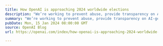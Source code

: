 ```yaml
---
title: How OpenAI is approaching 2024 worldwide elections
description: "We’re working to prevent abuse, provide transparency on AI-generated content, and improve access to accurate voting information."
summary: "We’re working to prevent abuse, provide transparency on AI-generated content, and improve access to accurate voting information."
pubDate: Mon, 15 Jan 2024 08:00:00 GMT
source: OpenAI Blog
url: https://openai.com/index/how-openai-is-approaching-2024-worldwide-elections

---
```


